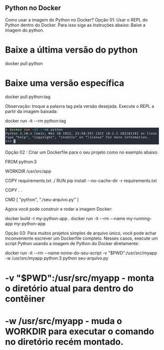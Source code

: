 ## Python no Docker

Como usar a imagem do Python no Docker?
Opção 01: Usar o REPL do Python dentro do Docker. Para isso siga as instruções abaixo:
Baixe a imagem do python.


# Baixe a última versão do python
docker pull python

# Baixe uma versão específica
docker pull python:tag

Observação: troque a palavra tag pela versão desejada.
Execute o REPL a partir da imagem baixada:

docker run -it --rm python:tag

<img src='python-docker.jpg' />

Opção 02 : Criar um Dockerfile para o seu projeto como no exemplo abaixo:

FROM python:3

WORKDIR /usr/src/app

COPY requirements.txt ./
RUN pip install --no-cache-dir -r requirements.txt

COPY . .

CMD [ "python", "./seu-arquivo.py" ]


Agora você pode construir e rodar a imagem Docker:


docker build -t my-python-app .
docker run -it --rm --name my-running-app my-python-app


Opção 03: Para muitos projetos simples de arquivo único, você pode achar inconveniente escrever um Dockerfile completo. Nesses casos, execute um script Python usando a imagem de Python do Docker diretamente:


docker run -it --rm --name nome-do-seu-script -v "$PWD":/usr/src/myapp -w /usr/src/myapp python:3 python seu-arquivo.py
# -v "$PWD":/usr/src/myapp - monta o diretório atual para dentro do contêiner
# -w /usr/src/myapp - muda o WORKDIR para executar o comando no diretório recém montado.